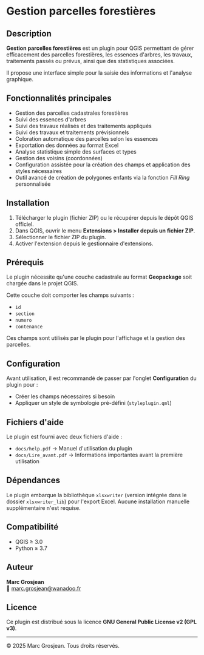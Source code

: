 # Gestion parcelles forestières

## Description

**Gestion parcelles forestières** est un plugin pour QGIS permettant de gérer efficacement des parcelles forestières, les essences d'arbres, les travaux, traitements passés ou prévus, ainsi que des statistiques associées.

Il propose une interface simple pour la saisie des informations et l'analyse graphique.

## Fonctionnalités principales

- Gestion des parcelles cadastrales forestières
- Suivi des essences d'arbres
- Suivi des travaux réalisés et des traitements appliqués
- Suivi des travaux et traitements prévisionnels
- Coloration automatique des parcelles selon les essences
- Exportation des données au format Excel
- Analyse statistique simple des surfaces et types
- Gestion des voisins (coordonnées)
- Configuration assistée pour la création des champs et application des styles nécessaires
- Outil avancé de création de polygones enfants via la fonction *Fill Ring* personnalisée

## Installation

1. Télécharger le plugin (fichier ZIP) ou le récupérer depuis le dépôt QGIS officiel.
2. Dans QGIS, ouvrir le menu **Extensions > Installer depuis un fichier ZIP**.
3. Sélectionner le fichier ZIP du plugin.
4. Activer l'extension depuis le gestionnaire d'extensions.

## Prérequis

Le plugin nécessite qu'une couche cadastrale au format **Geopackage** soit chargée dans le projet QGIS.

Cette couche doit comporter les champs suivants :

- `id`
- `section`
- `numero`
- `contenance`

Ces champs sont utilisés par le plugin pour l'affichage et la gestion des parcelles.

## Configuration

Avant utilisation, il est recommandé de passer par l'onglet **Configuration** du plugin pour :

- Créer les champs nécessaires si besoin
- Appliquer un style de symbologie pré-défini (`styleplugin.qml`)

## Fichiers d'aide

Le plugin est fourni avec deux fichiers d'aide :

- `docs/help.pdf` → Manuel d'utilisation du plugin
- `docs/Lire_avant.pdf` → Informations importantes avant la première utilisation

## Dépendances

Le plugin embarque la bibliothèque `xlsxwriter` (version intégrée dans le dossier `xlsxwriter_lib`) pour l'export Excel. Aucune installation manuelle supplémentaire n'est requise.

## Compatibilité

- QGIS ≥ 3.0
- Python ≥ 3.7

## Auteur

**Marc Grosjean**  
📧 marc.grosjean@wanadoo.fr

## Licence

Ce plugin est distribué sous la licence **GNU General Public License v2 (GPL v3)**.

---

© 2025 Marc Grosjean. Tous droits réservés.
